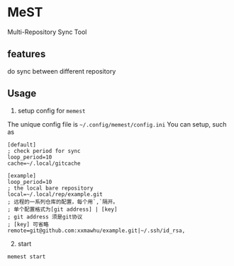 MeST
==============
Multi-Repository Sync Tool

features
-----------------
do sync between different repository


Usage
-----------------

1. setup config for `memest`

The unique config file is `~/.config/memest/config.ini`
You can setup, such as
```
[default]
; check period for sync
loop_period=10
cache=~/.local/gitcache

[example]
loop_period=10
; the local bare repository
local=~/.local/rep/example.git
; 远程的一系列仓库的配置，每个用`,`隔开。
; 单个配置格式为[git address] | [key]
; git address 须是git协议
; [key] 可省略
remote=git@github.com:xxmawhu/example.git|~/.ssh/id_rsa,
```
2. start

```bash
memest start
```

